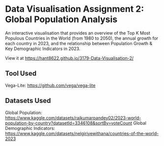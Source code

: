 # Data Visualisation Assignment 2: Global Population Analysis
An interactive visualisation that provides an overview of the Top K Most Populous Countries in the World (from 1980 to 2050), the annual growth for each country in 2023, and the relationship between Population Growth & Key Demographic Indicators in 2023.

View it at https://hant8622.github.io/3179-Data-Visualisation-2/

## Tool Used
Vega-Lite: https://github.com/vega/vega-lite

## Datasets Used
Global Population: https://www.kaggle.com/datasets/rajkumarpandey02/2023-world-population-by-country?datasetId=3346108&sortBy=voteCount
Global Demographic Indicators: https://www.kaggle.com/datasets/nelgiriyewithana/countries-of-the-world-2023
